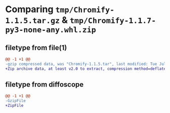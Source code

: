 # Comparing `tmp/Chromify-1.1.5.tar.gz` & `tmp/Chromify-1.1.7-py3-none-any.whl.zip`

## filetype from file(1)

```diff
@@ -1 +1 @@
-gzip compressed data, was "Chromify-1.1.5.tar", last modified: Tue Jul 18 15:01:25 2023, max compression
+Zip archive data, at least v2.0 to extract, compression method=deflate
```

## filetype from diffoscope

```diff
@@ -1 +1 @@
-GzipFile
+ZipFile
```

